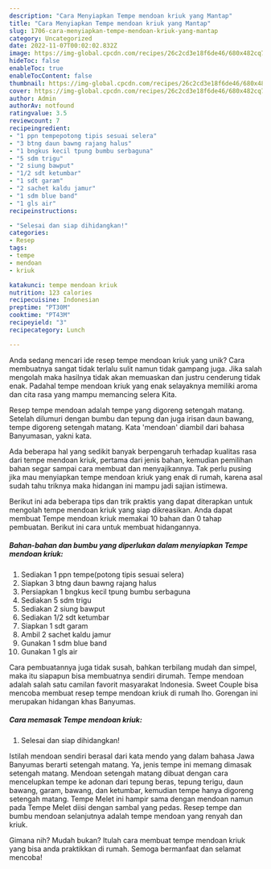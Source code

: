 ```yaml
---
description: "Cara Menyiapkan Tempe mendoan kriuk yang Mantap"
title: "Cara Menyiapkan Tempe mendoan kriuk yang Mantap"
slug: 1706-cara-menyiapkan-tempe-mendoan-kriuk-yang-mantap
category: Uncategorized
date: 2022-11-07T00:02:02.832Z
image: https://img-global.cpcdn.com/recipes/26c2cd3e18f6de46/680x482cq70/tempe-mendoan-kriuk-foto-resep-utama.jpg
hideToc: false
enableToc: true
enableTocContent: false
thumbnail: https://img-global.cpcdn.com/recipes/26c2cd3e18f6de46/680x482cq70/tempe-mendoan-kriuk-foto-resep-utama.jpg
cover: https://img-global.cpcdn.com/recipes/26c2cd3e18f6de46/680x482cq70/tempe-mendoan-kriuk-foto-resep-utama.jpg
author: Admin
authorAv: notfound
ratingvalue: 3.5
reviewcount: 7
recipeingredient:
- "1 ppn tempepotong tipis sesuai selera"
- "3 btng daun bawng rajang halus"
- "1 bngkus kecil tpung bumbu serbaguna"
- "5 sdm trigu"
- "2 siung bawput"
- "1/2 sdt ketumbar"
- "1 sdt garam"
- "2 sachet kaldu jamur"
- "1 sdm blue band"
- "1 gls air"
recipeinstructions:

- "Selesai dan siap dihidangkan!"
categories:
- Resep
tags:
- tempe
- mendoan
- kriuk

katakunci: tempe mendoan kriuk 
nutrition: 123 calories
recipecuisine: Indonesian
preptime: "PT30M"
cooktime: "PT43M"
recipeyield: "3"
recipecategory: Lunch

---
```





Anda sedang mencari ide resep tempe mendoan kriuk yang unik? Cara membuatnya sangat tidak terlalu sulit namun tidak gampang juga. Jika salah mengolah maka hasilnya tidak akan memuaskan dan justru cenderung tidak enak. Padahal tempe mendoan kriuk yang enak selayaknya memiliki aroma dan cita rasa yang mampu memancing selera Kita.





Resep tempe mendoan adalah tempe yang digoreng setengah matang. Setelah dilumuri dengan bumbu dan tepung dan juga irisan daun bawang, tempe digoreng setengah matang. Kata &#39;mendoan&#39; diambil dari bahasa Banyumasan, yakni kata.

Ada beberapa hal yang sedikit banyak berpengaruh terhadap kualitas rasa dari tempe mendoan kriuk, pertama dari jenis bahan, kemudian pemilihan bahan segar sampai cara membuat dan menyajikannya. Tak perlu pusing jika mau menyiapkan tempe mendoan kriuk yang enak di rumah, karena asal sudah tahu triknya maka hidangan ini mampu jadi sajian istimewa.






Berikut ini ada beberapa tips dan trik praktis yang dapat diterapkan untuk mengolah tempe mendoan kriuk yang siap dikreasikan. Anda dapat membuat Tempe mendoan kriuk memakai 10 bahan dan 0 tahap pembuatan. Berikut ini cara untuk membuat hidangannya.

<!--inarticleads1-->

##### Bahan-bahan dan bumbu yang diperlukan dalam menyiapkan Tempe mendoan kriuk:

1. Sediakan 1 ppn tempe(potong tipis sesuai selera)
1. Siapkan 3 btng daun bawng rajang halus
1. Persiapkan 1 bngkus kecil tpung bumbu serbaguna
1. Sediakan 5 sdm trigu
1. Sediakan 2 siung bawput
1. Sediakan 1/2 sdt ketumbar
1. Siapkan 1 sdt garam
1. Ambil 2 sachet kaldu jamur
1. Gunakan 1 sdm blue band
1. Gunakan 1 gls air


Cara pembuatannya juga tidak susah, bahkan terbilang mudah dan simpel, maka itu siapapun bisa membuatnya sendiri dirumah. Tempe mendoan adalah salah satu camilan favorit masyarakat Indonesia. Sweet Couple bisa mencoba membuat resep tempe mendoan kriuk di rumah lho. Gorengan ini merupakan hidangan khas Banyumas. 

<!--inarticleads2-->

##### Cara memasak Tempe mendoan kriuk:


1. Selesai dan siap dihidangkan!

Istilah mendoan sendiri berasal dari kata mendo yang dalam bahasa Jawa Banyumas berarti setengah matang. Ya, jenis tempe ini memang dimasak setengah matang. Mendoan setengah matang dibuat dengan cara mencelupkan tempe ke adonan dari tepung beras, tepung terigu, daun bawang, garam, bawang, dan ketumbar, kemudian tempe hanya digoreng setengah matang. Tempe Melet ini hampir sama dengan mendoan namun pada Tempe Melet diisi dengan sambal yang pedas. Resep tempe dan bumbu mendoan selanjutnya adalah tempe mendoan yang renyah dan kriuk. 

Gimana nih? Mudah bukan? Itulah cara membuat tempe mendoan kriuk yang bisa anda praktikkan di rumah. Semoga bermanfaat dan selamat mencoba!
